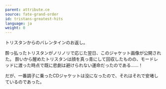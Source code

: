 ```yaml
---
parent: attribute.ce
source: fate-grand-order
id: tristans-greatest-hits
language: ja
weight: 0
---
```


トリスタンからのバレンタインのお返し。

酔っ払ったトリスタンがノリノリで応じた翌日、このジャケット画像が公開された。
酔いから醒めたトリスタンは顔を真っ青にして回収したものの、モードレッドに渡った時点で既に悲劇は避けられない運命だったのである……！

だが、一番調子に乗ったCDジャケットは没になったので、それはそれで安堵しているのであった。
